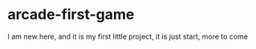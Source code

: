 # arcade-first-game
I am new here, and it is my first little project, it is just start, more to come
